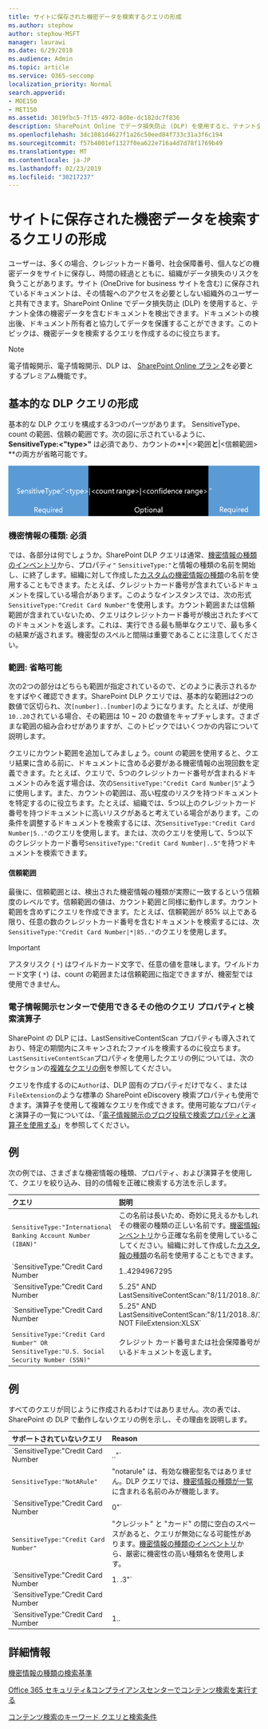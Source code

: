 ```yaml
---
title: サイトに保存された機密データを検索するクエリの形成
ms.author: stephow
author: stephow-MSFT
manager: laurawi
ms.date: 6/29/2018
ms.audience: Admin
ms.topic: article
ms.service: O365-seccomp
localization_priority: Normal
search.appverid:
- MOE150
- MET150
ms.assetid: 3019fbc5-7f15-4972-8d0e-dc182dc7f836
description: SharePoint Online でデータ損失防止 (DLP) を使用すると、テナント全体の機密データを含むドキュメントを検出できます。ドキュメントの検出後、ドキュメント所有者と協力してデータを保護することができます。このトピックは、機密データを検索するクエリを作成するのに役立ちます。
ms.openlocfilehash: 3dc1081d4627f1a26c50eed84f733c31a3f6c194
ms.sourcegitcommit: f57b4001ef1327f0ea622e716a4d7d78f1769b49
ms.translationtype: MT
ms.contentlocale: ja-JP
ms.lasthandoff: 02/23/2019
ms.locfileid: "30217237"
---
```

# <a name="form-a-query-to-find-sensitive-data-stored-on-sites"></a>サイトに保存された機密データを検索するクエリの形成

ユーザーは、多くの場合、クレジットカード番号、社会保障番号、個人などの機密データをサイトに保存し、時間の経過とともに、組織がデータ損失のリスクを負うことがあります。サイト (OneDrive for business サイトを含む) に保存されているドキュメントは、その情報へのアクセスを必要としない組織外のユーザーと共有できます。SharePoint Online でデータ損失防止 (DLP) を使用すると、テナント全体の機密データを含むドキュメントを検出できます。ドキュメントの検出後、ドキュメント所有者と協力してデータを保護することができます。このトピックは、機密データを検索するクエリを作成するのに役立ちます。
  
> [!NOTE]
> 電子情報開示、電子情報開示、DLP は、 [SharePoint Online プラン 2](https://go.microsoft.com/fwlink/?LinkId=510080)を必要とするプレミアム機能です。 
  
## <a name="forming-a-basic-dlp-query"></a>基本的な DLP クエリの形成

基本的な DLP クエリを構成する3つのパーツがあります。 SensitiveType、count の範囲、信頼の範囲です。次の図に示されているように、 **SensitiveType:\<"type\>"** は必須であり、カウントの**|\<\>範囲**と**|\<信頼範囲\> **の両方が省略可能です。 
  
![必須とオプションに分割されるクエリの例](media/DLP-query-example-text.png)
  
### <a name="sensitive-type---required"></a>機密情報の種類: 必須

では、各部分は何でしょうか。SharePoint DLP クエリは通常、[機密情報の種類のインベントリ](https://go.microsoft.com/fwlink/?LinkID=509999)から、プロパティ`"` `SensitiveType:"`と情報の種類の名前を開始し、に終了します。組織に対して作成した[カスタムの機密情報の種類](create-a-custom-sensitive-information-type.md)の名前を使用することもできます。たとえば、クレジットカード番号が含まれているドキュメントを探している場合があります。このようなインスタンスでは、次の形式`SensitiveType:"Credit Card Number"`を使用します。カウント範囲または信頼範囲が含まれていないため、クエリはクレジットカード番号が検出されたすべてのドキュメントを返します。これは、実行できる最も簡単なクエリで、最も多くの結果が返されます。機密型のスペルと間隔は重要であることに注意してください。 
  
### <a name="ranges---optional"></a>範囲: 省略可能

次の2つの部分はどちらも範囲が指定されているので、どのように表示されるかをすばやく確認できます。SharePoint DLP クエリでは、基本的な範囲は2つの数値で区切られ、次`[number]..[number]`のようになります。たとえば、が使用`10..20`されている場合、その範囲は 10 ~ 20 の数値をキャプチャします。さまざまな範囲の組み合わせがありますが、このトピックではいくつかの内容について説明します。 
  
クエリにカウント範囲を追加してみましょう。count の範囲を使用すると、クエリ結果に含める前に、ドキュメントに含める必要がある機密情報の出現回数を定義できます。たとえば、クエリで、5つのクレジットカード番号が含まれるドキュメントのみを返す場合は、次の`SensitiveType:"Credit Card Number|5"`ように使用します。また、カウントの範囲は、高い程度のリスクを持つドキュメントを特定するのに役立ちます。たとえば、組織では、5つ以上のクレジットカード番号を持つドキュメントに高いリスクがあると考えている場合があります。この条件を調整するドキュメントを検索するには、次`SensitiveType:"Credit Card Number|5.."`のクエリを使用します。または、次のクエリを使用して、5つ以下のクレジットカード番号`SensitiveType:"Credit Card Number|..5"`を持つドキュメントを検索できます。 
  
#### <a name="confidence-range"></a>信頼範囲

最後に、信頼範囲とは、検出された機密情報の種類が実際に一致するという信頼度のレベルです。信頼範囲の値は、カウント範囲と同様に動作します。カウント範囲を含めずにクエリを作成できます。たとえば、信頼範囲が 85% 以上である限り、任意の数のクレジットカード番号を含むドキュメントを検索するには、次`SensitiveType:"Credit Card Number|*|85.."`のクエリを使用します。 
  
> [!IMPORTANT]
> アスタリスク ( `*`) はワイルドカード文字で、任意の値を意味します。ワイルドカード文字 ( `*`) は、count の範囲または信頼範囲に指定できますが、機密型では使用できません。 
  
### <a name="additional-query-properties-and-search-operators-available-in-the-ediscovery-center"></a>電子情報開示センターで使用できるその他のクエリ プロパティと検索演算子

SharePoint の DLP には、LastSensitiveContentScan プロパティも導入されており、特定の期間内にスキャンされたファイルを検索するのに役立ちます。`LastSensitiveContentScan`プロパティを使用したクエリの例については、次のセクションの[複雑なクエリの例](form-a-query-to-find-sensitive-data-stored-on-sites.md#BKMK_ExamplesOfComplexQueries)を参照してください。 
  
クエリを作成するのに`Author`は、DLP 固有のプロパティだけでなく、または`FileExtension`のような標準の SharePoint eDiscovery 検索プロパティも使用できます。演算子を使用して複雑なクエリを作成できます。使用可能なプロパティと演算子の一覧については、「[電子情報開示のブログ投稿で検索プロパティと演算子を使用する](https://go.microsoft.com/fwlink/?LinkId=510093)」を参照してください。 
  
## <a name="examples-of-complex-queries"></a>例

次の例では、さまざまな機密情報の種類、プロパティ、および演算子を使用して、クエリを絞り込み、目的の情報を正確に検索する方法を示します。
  
|**クエリ**|**説明**|
|:-----|:-----|
| `SensitiveType:"International Banking Account Number (IBAN)"` <br/> |この名前は長いため、奇妙に見えるかもしれませんが、その機密の種類の正しい名前です。[機密情報の種類のインベントリ](https://go.microsoft.com/fwlink/?LinkID=509999)から正確な名前を使用していることを確認してください。組織に対して作成した[カスタムの機密情報の種類](create-a-custom-sensitive-information-type.md)の名前を使用することもできます。<br/> |
| `SensitiveType:"Credit Card Number|1..4294967295|1..100"` <br/> |これにより、機密の種類 "クレジットカード番号" に少なくとも1つ一致するドキュメントが返されます。各範囲の値は、それぞれの最小値と最大値になります。このクエリはより簡単に記述する`SensitiveType:"Credit Card Number"`ことができますが、おもしろいのはどこにありますか。<br/> |
| `SensitiveType:"Credit Card Number| 5..25" AND LastSensitiveContentScan:"8/11/2018..8/13/2018"` <br/> |これにより、2018年8月11日から2018にスキャンされた5-25 クレジットカード番号を持つドキュメントが返されます。  <br/> |
| `SensitiveType:"Credit Card Number| 5..25" AND LastSensitiveContentScan:"8/11/2018..8/13/2018" NOT FileExtension:XLSX` <br/> |これにより、2018年8月11日から2018にスキャンされた5-25 クレジットカード番号を持つドキュメントが返されます。.xlsx 拡張子を持つファイルは、クエリの結果に含まれていません。 `FileExtension`は、クエリに含めることができる、多くのプロパティの1つです。詳細については、「[電子情報開示で検索プロパティと演算子を使用する](https://go.microsoft.com/fwlink/?LinkId=510093)」を参照してください。<br/> |
| `SensitiveType:"Credit Card Number" OR SensitiveType:"U.S. Social Security Number (SSN)"` <br/> |クレジット カード番号または社会保障番号が含まれているドキュメントを返します。  <br/> |
   
## <a name="examples-of-queries-to-avoid"></a>例

すべてのクエリが同じように作成されるわけではありません。次の表では、SharePoint の DLP で動作しないクエリの例を示し、その理由を説明します。
  
|**サポートされていないクエリ**|**Reason**|
|:-----|:-----|
| `SensitiveType:"Credit Card Number|.."` <br/> |少なくとも 1 つの値を追加する必要があります。  <br/> |
| `SensitiveType:"NotARule"` <br/> |"notarule" は、有効な機密型名ではありません。DLP クエリでは、[機密情報の種類が一覧](https://go.microsoft.com/fwlink/?LinkID=509999)に含まれる名前のみが機能します。<br/> |
| `SensitiveType:"Credit Card Number|0"` <br/> |0は、範囲内の最小値または最大値のいずれかとしては有効ではありません。  <br/> |
| `SensitiveType:"Credit Card Number"` <br/> |"クレジット" と "カード" の間に空白のスペースがあると、クエリが無効になる可能性があります。[機密情報の種類のインベントリ](https://go.microsoft.com/fwlink/?LinkID=509999)から、厳密に機密性の高い種類名を使用します。<br/> |
| `SensitiveType:"Credit Card Number|1. .3"` <br/> |2つのピリオドの部分は、スペースで区切る必要があります。  <br/> |
| `SensitiveType:"Credit Card Number| |1..|80.."` <br/> |パイプの区切り文字が多すぎます (|).代わりに、次の形式に従います。`SensitiveType: "Credit Card Number|1..|80.."` <br/> |
| `SensitiveType:"Credit Card Number|1..|80..101"` <br/> |信頼度の値はパーセンテージを表しているため、100を超えることはできません。代わりに 1 ~ 100 の数値を選択します。  <br/> |
   
## <a name="for-more-information"></a>詳細情報

[機密情報の種類の検索基準](what-the-sensitive-information-types-look-for.md)
  
[Office 365 セキュリティ&amp;コンプライアンスセンターでコンテンツ検索を実行する](run-a-content-search-in-the-security-and-compliance-center.md)
  
[コンテンツ検索のキーワード クエリと検索条件](keyword-queries-and-search-conditions.md)
  

